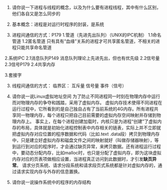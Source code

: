 1. 请你说一下进程与线程的概念，以及为什么要有进程线程，其中有什么区别，他们各自又是怎么同步的

1. 基本概念：进程是对运行时程序的封装，是系统

2. 进程间通信的方式：P179
1.管道（先进先出队列）（UNIX的IPC机制）
1.1命名管道
1.2匿名管道 
只有具有“血缘”关系的进程才可共享匿名管道，不相关的进程只能共享命名管道

2.系统IPC
2.1消息队列P149
消息队列理论上先进先出，但也有优先级
2.2信号量
2.3信号P179
2.4共享内存

3.套接字

3. 线程间通信的方式：
临界区：
互斥量
信号量
事件（信号）

2. 请你说一说Linux虚拟地址空间
为了防止不同进程同一时刻在物理内存中运行而对物理内存的争夺和践踏，采用了虚拟内存。
虚拟内存技术使得不同进程在运行过程中，它所看到的是自己独自占有了当前系统的4G内存。所有进程共享同一物理内存，每个进程只把自己目前需要的虚拟内存空间映射并存储到物理内存上。 事实上，在每个进程创建加载时，内核只是为进程“创建”了虚拟内存的布局，具体就是初始化进程控制表中内存相关的链表，实际上并不立即就把虚拟内存对应位置的程序数据和代码（比如.text .data段）拷贝到物理内存中，只是建立好虚拟内存和磁盘文件之间的映射就好（叫做存储器映射），等到运行到对应的程序时，才会通过缺页异常，来拷贝数据。还有进程运行过程中，要动态分配内存，比如malloc时，也只是分配了虚拟内存，即为这块虚拟内存对应的页表项做相应设置，当进程真正访问到此数据时，才引发**缺页异常**。
请求分页系统、请求分段系统和请求段页式系统都是针对虚拟内存的，通过请求实现内存与外存的信息置换。

3. 请你说一说操作系统中的程序的内存结构